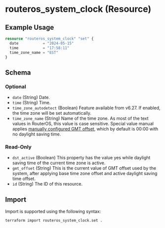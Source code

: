 # routeros_system_clock (Resource)


## Example Usage
```terraform
resource "routeros_system_clock" "set" {
  date           = "2024-05-15"
  time           = "17:58:11"
  time_zone_name = "EST"
}
```

<!-- schema generated by tfplugindocs -->
## Schema

### Optional

- `date` (String) Date.
- `time` (String) Time.
- `time_zone_autodetect` (Boolean) Feature available from v6.27. If enabled, the time zone will be set automatically.
- `time_zone_name` (String) Name of the time zone. As most of the text values in RouterOS, this value is case sensitive. Special value manual applies [manually configured GMT offset](https://wiki.mikrotik.com/wiki/Manual:System/Time#Manual_time_zone_configuration), which by default is 00:00 with no daylight saving time.

### Read-Only

- `dst_active` (Boolean) This property has the value yes while daylight saving time of the current time zone is active.
- `gmt_offset` (String) This is the current value of GMT offset used by the system, after applying base time zone offset and active daylight saving time offset.
- `id` (String) The ID of this resource.

## Import
Import is supported using the following syntax:
```shell
terraform import routeros_system_clock.set .
```
